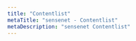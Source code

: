 ```yaml
---
title: "Contentlist"
metaTitle: "sensenet - Contentlist"
metaDescription: "sensenet Contentlist"
---
```

